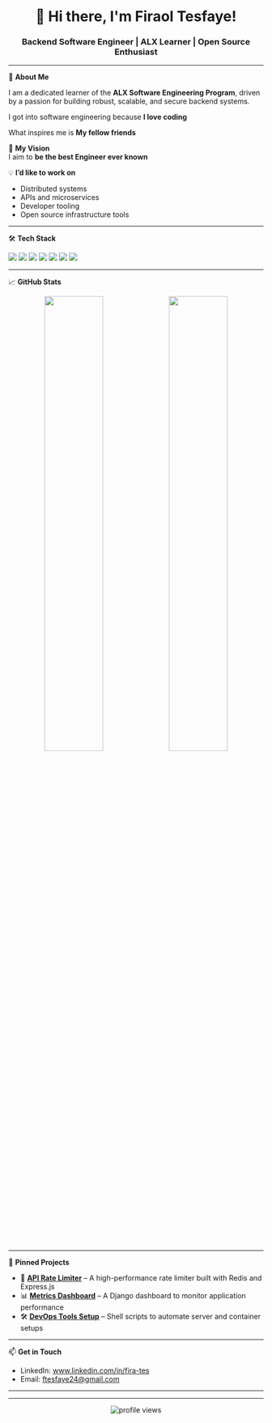 <h1 align="center">👋 Hi there, I'm Firaol Tesfaye!</h1>
<h3 align="center">Backend Software Engineer | ALX Learner | Open Source Enthusiast</h3>

---

🌟 **About Me**

I am a dedicated learner of the **ALX Software Engineering Program**, driven by a passion for building robust, scalable, and secure backend systems.

I got into software engineering because **I love coding**

What inspires me is **My fellow friends**

🚀 **My Vision**  
I aim to **be the best Engineer ever known**

💡 **I’d like to work on**  
- Distributed systems  
- APIs and microservices  
- Developer tooling  
- Open source infrastructure tools  

---

🛠️ **Tech Stack**

<p>
  <img src="https://img.shields.io/badge/Language-Python-blue" />
  <img src="https://img.shields.io/badge/Language-JavaScript-yellow" />
  <img src="https://img.shields.io/badge/Framework-Django-green" />
  <img src="https://img.shields.io/badge/Framework-Node.js-brightgreen" />
  <img src="https://img.shields.io/badge/Database-PostgreSQL-blueviolet" />
  <img src="https://img.shields.io/badge/Tools-Git-informational" />
  <img src="https://img.shields.io/badge/CI/CD-GitHub_Actions-blue" />
</p>

---

📈 **GitHub Stats**
<p align="center">
  <img src="https://github-readme-stats.vercel.app/api?username=Firaol-Tes&show_icons=true&theme=radical" width="48%"/>
  <img src="https://github-readme-streak-stats.herokuapp.com?user=Firaol-Tes&theme=radical&date_format=M%20j%5B%2C%20Y%5D" width="48%"/>
</p>


---

📂 **Pinned Projects**

- 🔧 [**API Rate Limiter**](https://github.com/[your-username]/api-rate-limiter) – A high-performance rate limiter built with Redis and Express.js  
- 📊 [**Metrics Dashboard**](https://github.com/[your-username]/metrics-dashboard) – A Django dashboard to monitor application performance  
- 🛠️ [**DevOps Tools Setup**](https://github.com/[your-username]/devops-scripts) – Shell scripts to automate server and container setups  

---

📫 **Get in Touch**

- LinkedIn: www.linkedin.com/in/fira-tes 
- Email: ftesfaye24@gmail.com


---


---

<p align="center">
  <img src="https://komarev.com/ghpvc/?username=[your-username]&label=Profile%20views&color=0e75b6&style=flat" alt="profile views" />
</p>
